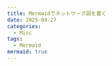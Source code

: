```yaml
---
title: Mermaidでネットワーク図を書く
date: 2025-04-27
categories:
  - Misc
tags:
  - Mermaid
mermaid: true
---
```

